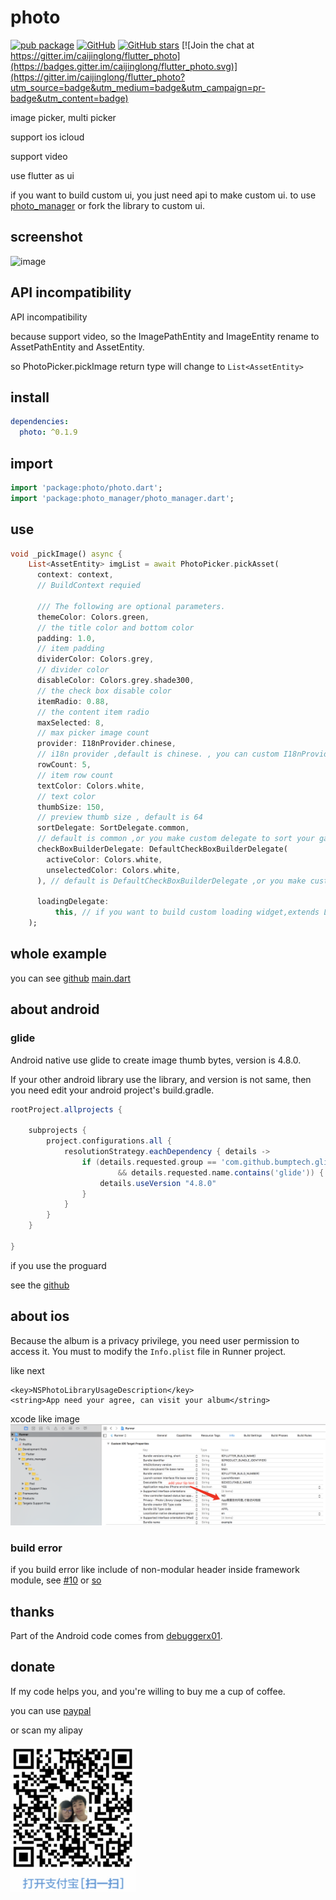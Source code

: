 # photo

[![pub package](https://img.shields.io/pub/v/photo.svg)](https://pub.dartlang.org/packages/photo)
[![GitHub](https://img.shields.io/github/license/CaiJingLong/flutter_photo.svg?style=flat-square)](https://github.com/CaiJingLong/flutter_photo)
[![GitHub stars](https://img.shields.io/github/stars/CaiJingLong/flutter_photo.svg?style=social&label=Stars)](https://github.com/CaiJingLong/flutter_photo) [![Join the chat at https://gitter.im/caijinglong/flutter_photo](https://badges.gitter.im/caijinglong/flutter_photo.svg)](https://gitter.im/caijinglong/flutter_photo?utm_source=badge&utm_medium=badge&utm_campaign=pr-badge&utm_content=badge)

image picker, multi picker

support ios icloud

support video

use flutter as ui

if you want to build custom ui, you just need api to make custom ui. to use [photo_manager](https://github.com/CaiJingLong/flutter_photo_manager) or fork the library to custom ui.

## screenshot

![image](https://github.com/CaiJingLong/some_asset/blob/master/image_picker1.gif)

## API incompatibility

API incompatibility

because support video, so the ImagePathEntity and ImageEntity rename to AssetPathEntity and AssetEntity.

so PhotoPicker.pickImage return type will change to `List<AssetEntity>`

## install

```yaml
dependencies:
  photo: ^0.1.9
```

## import

```dart
import 'package:photo/photo.dart';
import 'package:photo_manager/photo_manager.dart';
```

## use

```dart
void _pickImage() async {
    List<AssetEntity> imgList = await PhotoPicker.pickAsset(
      context: context,
      // BuildContext requied

      /// The following are optional parameters.
      themeColor: Colors.green,
      // the title color and bottom color
      padding: 1.0,
      // item padding
      dividerColor: Colors.grey,
      // divider color
      disableColor: Colors.grey.shade300,
      // the check box disable color
      itemRadio: 0.88,
      // the content item radio
      maxSelected: 8,
      // max picker image count
      provider: I18nProvider.chinese,
      // i18n provider ,default is chinese. , you can custom I18nProvider or use ENProvider()
      rowCount: 5,
      // item row count
      textColor: Colors.white,
      // text color
      thumbSize: 150,
      // preview thumb size , default is 64
      sortDelegate: SortDelegate.common,
      // default is common ,or you make custom delegate to sort your gallery
      checkBoxBuilderDelegate: DefaultCheckBoxBuilderDelegate(
        activeColor: Colors.white,
        unselectedColor: Colors.white,
      ), // default is DefaultCheckBoxBuilderDelegate ,or you make custom delegate to create checkbox

      loadingDelegate:
          this, // if you want to build custom loading widget,extends LoadingDelegate [see example/lib/main.dart]
    );
```

## whole example

you can see [github](https://github.com/caijinglong/flutter_photo/blob/master/example/) [main.dart](https://github.com/caijinglong/flutter_photo/blob/master/example/lib/main.dart)

## about android

### glide

Android native use glide to create image thumb bytes, version is 4.8.0.

If your other android library use the library, and version is not same, then you need edit your android project's build.gradle.

```groovy
rootProject.allprojects {

    subprojects {
        project.configurations.all {
            resolutionStrategy.eachDependency { details ->
                if (details.requested.group == 'com.github.bumptech.glide'
                        && details.requested.name.contains('glide')) {
                    details.useVersion "4.8.0"
                }
            }
        }
    }

}
```

if you use the proguard

see the [github](https://github.com/bumptech/glide#proguard)

## about ios

Because the album is a privacy privilege, you need user permission to access it. You must to modify the `Info.plist` file in Runner project.

like next

```plist
<key>NSPhotoLibraryUsageDescription</key>
<string>App need your agree, can visit your album</string>
```

xcode like image
![in xcode](https://github.com/CaiJingLong/some_asset/blob/master/flutter_photo2.png)

### build error

if you build error like include of non-modular header inside framework module, see [#10](https://github.com/CaiJingLong/flutter_photo/issues/10) or [so](https://stackoverflow.com/questions/27776497/include-of-non-modular-header-inside-framework-module)

## thanks

Part of the Android code comes from [debuggerx01](https://github.com/debuggerx01).

## donate

If my code helps you, and you're willing to buy me a cup of coffee.

you can use [paypal](https://paypal.me/caijinglong)

or scan my alipay

<img width="200px"  src="https://raw.githubusercontent.com/CaiJingLong/asset_for_picgo/master/20181228213953.png"/>
